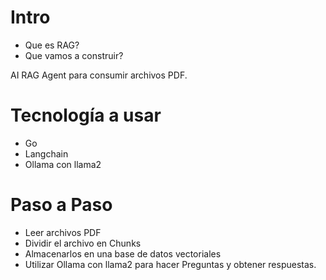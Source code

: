 # Intro

- Que es RAG?
- Que vamos a construir?

AI RAG Agent para consumir archivos PDF.

# Tecnología a usar

- Go
- Langchain
- Ollama con llama2

# Paso a Paso

- Leer archivos PDF
- Dividir el archivo en Chunks
- Almacenarlos en una base de datos vectoriales
- Utilizar Ollama con llama2 para hacer Preguntas y obtener respuestas.
